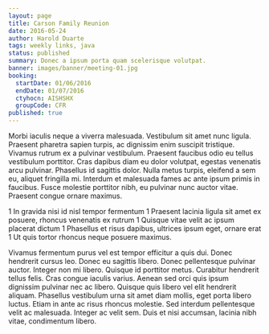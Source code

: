 ```yaml
---
layout: page
title: Carson Family Reunion
date: 2016-05-24
author: Harold Duarte
tags: weekly links, java
status: published
summary: Donec a ipsum porta quam scelerisque volutpat.
banner: images/banner/meeting-01.jpg
booking:
  startDate: 01/06/2016
  endDate: 01/07/2016
  ctyhocn: AISHSHX
  groupCode: CFR
published: true
---
```

Morbi iaculis neque a viverra malesuada. Vestibulum sit amet nunc ligula. Praesent pharetra sapien turpis, ac dignissim enim suscipit tristique. Vivamus rutrum ex a pulvinar vestibulum. Praesent faucibus odio eu tellus vestibulum porttitor. Cras dapibus diam eu dolor volutpat, egestas venenatis arcu pulvinar. Phasellus id sagittis dolor. Nulla metus turpis, eleifend a sem eu, aliquet fringilla mi. Interdum et malesuada fames ac ante ipsum primis in faucibus. Fusce molestie porttitor nibh, eu pulvinar nunc auctor vitae. Praesent congue ornare maximus.

1 In gravida nisi id nisl tempor fermentum
1 Praesent lacinia ligula sit amet ex posuere, rhoncus venenatis ex rutrum
1 Quisque vitae velit ac ipsum placerat dictum
1 Phasellus et risus dapibus, ultrices ipsum eget, ornare erat
1 Ut quis tortor rhoncus neque posuere maximus.

Vivamus fermentum purus vel est tempor efficitur a quis dui. Donec hendrerit cursus leo. Donec eu sagittis libero. Donec pellentesque pulvinar auctor. Integer non mi libero. Quisque id porttitor metus. Curabitur hendrerit tellus felis. Cras congue iaculis varius. Aenean sed orci quis ipsum dignissim pulvinar nec ac libero. Quisque quis libero vel elit hendrerit aliquam. Phasellus vestibulum urna sit amet diam mollis, eget porta libero luctus. Etiam in ante ac risus rhoncus molestie. Sed interdum pellentesque velit ac malesuada. Integer ac velit sem. Duis et nisi accumsan, lacinia nibh vitae, condimentum libero.
